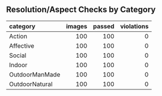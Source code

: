 ## Resolution/Aspect Checks by Category

| category       |   images |   passed |   violations |
|:---------------|---------:|---------:|-------------:|
| Action         |      100 |      100 |            0 |
| Affective      |      100 |      100 |            0 |
| Social         |      100 |      100 |            0 |
| Indoor         |      100 |      100 |            0 |
| OutdoorManMade |      100 |      100 |            0 |
| OutdoorNatural |      100 |      100 |            0 |